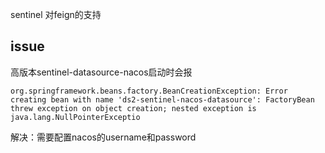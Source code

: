 sentinel 对feign的支持

## issue
高版本sentinel-datasource-nacos启动时会报
```
org.springframework.beans.factory.BeanCreationException: Error creating bean with name 'ds2-sentinel-nacos-datasource': FactoryBean threw exception on object creation; nested exception is java.lang.NullPointerExceptio
```
解决：需要配置nacos的username和password